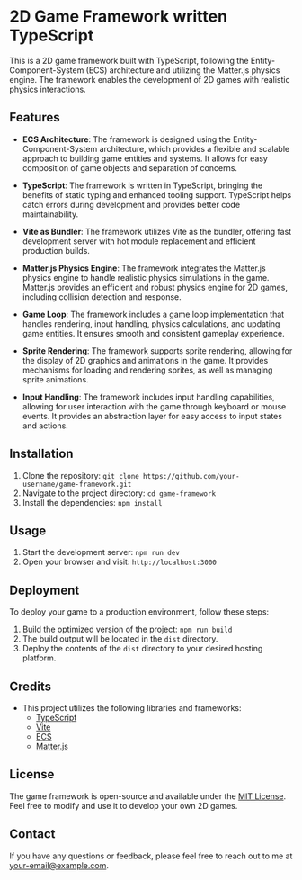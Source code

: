 # 2D Game Framework written TypeScript

This is a 2D game framework built with TypeScript, following the Entity-Component-System (ECS) architecture and utilizing the Matter.js physics engine. The framework enables the development of 2D games with realistic physics interactions.

## Features

- **ECS Architecture**: The framework is designed using the Entity-Component-System architecture, which provides a flexible and scalable approach to building game entities and systems. It allows for easy composition of game objects and separation of concerns.

- **TypeScript**: The framework is written in TypeScript, bringing the benefits of static typing and enhanced tooling support. TypeScript helps catch errors during development and provides better code maintainability.

- **Vite as Bundler**: The framework utilizes Vite as the bundler, offering fast development server with hot module replacement and efficient production builds.

- **Matter.js Physics Engine**: The framework integrates the Matter.js physics engine to handle realistic physics simulations in the game. Matter.js provides an efficient and robust physics engine for 2D games, including collision detection and response.

- **Game Loop**: The framework includes a game loop implementation that handles rendering, input handling, physics calculations, and updating game entities. It ensures smooth and consistent gameplay experience.

- **Sprite Rendering**: The framework supports sprite rendering, allowing for the display of 2D graphics and animations in the game. It provides mechanisms for loading and rendering sprites, as well as managing sprite animations.

- **Input Handling**: The framework includes input handling capabilities, allowing for user interaction with the game through keyboard or mouse events. It provides an abstraction layer for easy access to input states and actions.

## Installation

1. Clone the repository: `git clone https://github.com/your-username/game-framework.git`
2. Navigate to the project directory: `cd game-framework`
3. Install the dependencies: `npm install`

## Usage

1. Start the development server: `npm run dev`
2. Open your browser and visit: `http://localhost:3000`

## Deployment

To deploy your game to a production environment, follow these steps:

1. Build the optimized version of the project: `npm run build`
2. The build output will be located in the `dist` directory.
3. Deploy the contents of the `dist` directory to your desired hosting platform.

## Credits

- This project utilizes the following libraries and frameworks:
  - [TypeScript](https://www.typescriptlang.org)
  - [Vite](https://vitejs.dev)
  - [ECS](https://en.wikipedia.org/wiki/Entity%E2%80%93component%E2%80%93system)
  - [Matter.js](https://brm.io/matter-js/)
  
## License

The game framework is open-source and available under the [MIT License](LICENSE). Feel free to modify and use it to develop your own 2D games.

## Contact

If you have any questions or feedback, please feel free to reach out to me at [your-email@example.com](mailto:your-email@example.com).
